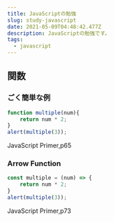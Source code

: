 ```yaml
---
title: JavaScriptの勉強
slug: study-javascript
date: 2021-05-09T04:48:42.477Z
description: JavaScriptの勉強です。
tags:
  - javascript
---
```

## 関数

### ごく簡単な例

```javascript
function multiple(num){
    return num * 2;
}
alert(multiple(3));
```

JavaScript Primer,p65

### Arrow Function

```javascript
const multiple = (num) => {
    return num * 2;
}
alert(multiple(3));
```

JavaScript Primer,p73
